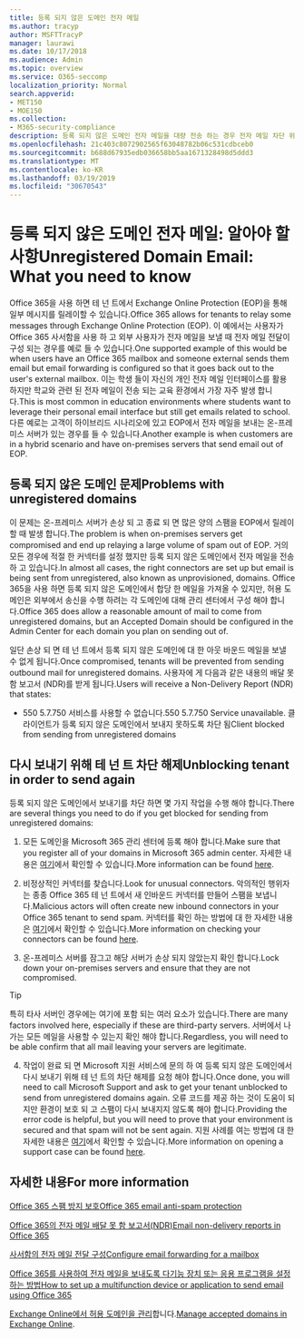 ```yaml
---
title: 등록 되지 않은 도메인 전자 메일
ms.author: tracyp
author: MSFTTracyP
manager: laurawi
ms.date: 10/17/2018
ms.audience: Admin
ms.topic: overview
ms.service: O365-seccomp
localization_priority: Normal
search.appverid:
- MET150
- MOE150
ms.collection:
- M365-security-compliance
description: 등록 되지 않은 도메인 전자 메일을 대량 전송 하는 경우 전자 메일 차단 위험이 실행 됩니다. 자세한 내용은이 문서를 참조 하세요.
ms.openlocfilehash: 21c403c8072902565f63048782b06c531cdbceb0
ms.sourcegitcommit: b688d67935edb036658bb5aa1671328498d5ddd3
ms.translationtype: MT
ms.contentlocale: ko-KR
ms.lasthandoff: 03/19/2019
ms.locfileid: "30670543"
---
```

# <a name="unregistered-domain-email-what-you-need-to-know"></a><span data-ttu-id="8ef9c-104">등록 되지 않은 도메인 전자 메일: 알아야 할 사항</span><span class="sxs-lookup"><span data-stu-id="8ef9c-104">Unregistered Domain Email: What you need to know</span></span>

<span data-ttu-id="8ef9c-105">Office 365을 사용 하면 테 넌 트에서 Exchange Online Protection (EOP)을 통해 일부 메시지를 릴레이할 수 있습니다.</span><span class="sxs-lookup"><span data-stu-id="8ef9c-105">Office 365 allows for tenants to relay some messages through Exchange Online Protection (EOP).</span></span> <span data-ttu-id="8ef9c-106">이 예에서는 사용자가 Office 365 사서함을 사용 하 고 외부 사용자가 전자 메일을 보낼 때 전자 메일 전달이 구성 되는 경우를 예로 들 수 있습니다.</span><span class="sxs-lookup"><span data-stu-id="8ef9c-106">One supported example of this would be when users have an Office 365 mailbox and someone external sends them email but email forwarding is configured so that it goes back out to the user's external mailbox.</span></span> <span data-ttu-id="8ef9c-107">이는 학생 들이 자신의 개인 전자 메일 인터페이스를 활용 하지만 학교와 관련 된 전자 메일이 전송 되는 교육 환경에서 가장 자주 발생 합니다.</span><span class="sxs-lookup"><span data-stu-id="8ef9c-107">This is most common in education environments where students want to leverage their personal email interface but still get emails related to school.</span></span> <span data-ttu-id="8ef9c-108">다른 예로는 고객이 하이브리드 시나리오에 있고 EOP에서 전자 메일을 보내는 온-프레미스 서버가 있는 경우를 들 수 있습니다.</span><span class="sxs-lookup"><span data-stu-id="8ef9c-108">Another example is when customers are in a hybrid scenario and have on-premises servers that send email out of EOP.</span></span>

## <a name="problems-with-unregistered-domains"></a><span data-ttu-id="8ef9c-109">등록 되지 않은 도메인 문제</span><span class="sxs-lookup"><span data-stu-id="8ef9c-109">Problems with unregistered domains</span></span>

<span data-ttu-id="8ef9c-110">이 문제는 온-프레미스 서버가 손상 되 고 종료 되 면 많은 양의 스팸을 EOP에서 릴레이할 때 발생 합니다.</span><span class="sxs-lookup"><span data-stu-id="8ef9c-110">The problem is when on-premises servers get compromised and end up relaying a large volume of spam out of EOP.</span></span> <span data-ttu-id="8ef9c-111">거의 모든 경우에 적절 한 커넥터를 설정 했지만 등록 되지 않은 도메인에서 전자 메일을 전송 하 고 있습니다.</span><span class="sxs-lookup"><span data-stu-id="8ef9c-111">In almost all cases, the right connectors are set up but email is being sent from unregistered, also known as unprovisioned, domains.</span></span> <span data-ttu-id="8ef9c-112">Office 365을 사용 하면 등록 되지 않은 도메인에서 합당 한 메일을 가져올 수 있지만, 허용 도메인은 외부에서 송신을 수행 하려는 각 도메인에 대해 관리 센터에서 구성 해야 합니다.</span><span class="sxs-lookup"><span data-stu-id="8ef9c-112">Office 365 does allow a reasonable amount of mail to come from unregistered domains, but an Accepted Domain should be configured in the Admin Center for each domain you plan on sending out of.</span></span>

<span data-ttu-id="8ef9c-113">일단 손상 되 면 테 넌 트에서 등록 되지 않은 도메인에 대 한 아웃 바운드 메일을 보낼 수 없게 됩니다.</span><span class="sxs-lookup"><span data-stu-id="8ef9c-113">Once compromised, tenants will be prevented from sending outbound mail for unregistered domains.</span></span> <span data-ttu-id="8ef9c-114">사용자에 게 다음과 같은 내용의 배달 못 함 보고서 (NDR)를 받게 됩니다.</span><span class="sxs-lookup"><span data-stu-id="8ef9c-114">Users will receive a Non-Delivery Report (NDR) that states:</span></span>

- <span data-ttu-id="8ef9c-115">550 5.7.750 서비스를 사용할 수 없습니다.</span><span class="sxs-lookup"><span data-stu-id="8ef9c-115">550 5.7.750 Service unavailable.</span></span> <span data-ttu-id="8ef9c-116">클라이언트가 등록 되지 않은 도메인에서 보내지 못하도록 차단 됨</span><span class="sxs-lookup"><span data-stu-id="8ef9c-116">Client blocked from sending from unregistered domains</span></span>

## <a name="unblocking-tenant-in-order-to-send-again"></a><span data-ttu-id="8ef9c-117">다시 보내기 위해 테 넌 트 차단 해제</span><span class="sxs-lookup"><span data-stu-id="8ef9c-117">Unblocking tenant in order to send again</span></span>

<span data-ttu-id="8ef9c-118">등록 되지 않은 도메인에서 보내기를 차단 하면 몇 가지 작업을 수행 해야 합니다.</span><span class="sxs-lookup"><span data-stu-id="8ef9c-118">There are several things you need to do if you get blocked for sending from unregistered domains:</span></span>

1. <span data-ttu-id="8ef9c-119">모든 도메인을 Microsoft 365 관리 센터에 등록 해야 합니다.</span><span class="sxs-lookup"><span data-stu-id="8ef9c-119">Make sure that you register all of your domains in Microsoft 365 admin center.</span></span> <span data-ttu-id="8ef9c-120">자세한 내용은 [여기](https://docs.microsoft.com/en-us/exchange/mail-flow-best-practices/manage-accepted-domains/manage-accepted-domains)에서 확인할 수 있습니다.</span><span class="sxs-lookup"><span data-stu-id="8ef9c-120">More information can be found [here](https://docs.microsoft.com/en-us/exchange/mail-flow-best-practices/manage-accepted-domains/manage-accepted-domains).</span></span>

2. <span data-ttu-id="8ef9c-121">비정상적인 커넥터를 찾습니다.</span><span class="sxs-lookup"><span data-stu-id="8ef9c-121">Look for unusual connectors.</span></span> <span data-ttu-id="8ef9c-122">악의적인 행위자는 종종 Office 365 테 넌 트에서 새 인바운드 커넥터를 만들어 스팸을 보냅니다.</span><span class="sxs-lookup"><span data-stu-id="8ef9c-122">Malicious actors will often create new inbound connectors in your Office 365 tenant to send spam.</span></span> <span data-ttu-id="8ef9c-123">커넥터를 확인 하는 방법에 대 한 자세한 내용은 [여기](https://docs.microsoft.com/en-us/powershell/module/exchange/mail-flow/get-inboundconnector?view=exchange-ps)에서 확인할 수 있습니다.</span><span class="sxs-lookup"><span data-stu-id="8ef9c-123">More information on checking your connectors can be found [here](https://docs.microsoft.com/en-us/powershell/module/exchange/mail-flow/get-inboundconnector?view=exchange-ps).</span></span> 

3. <span data-ttu-id="8ef9c-124">온-프레미스 서버를 잠그고 해당 서버가 손상 되지 않았는지 확인 합니다.</span><span class="sxs-lookup"><span data-stu-id="8ef9c-124">Lock down your on-premises servers and ensure that they are not compromised.</span></span>

> [!TIP]
> <span data-ttu-id="8ef9c-125">특히 타사 서버인 경우에는 여기에 포함 되는 여러 요소가 있습니다.</span><span class="sxs-lookup"><span data-stu-id="8ef9c-125">There are many factors involved here, especially if these are third-party servers.</span></span> <span data-ttu-id="8ef9c-126">서버에서 나가는 모든 메일을 사용할 수 있는지 확인 해야 합니다.</span><span class="sxs-lookup"><span data-stu-id="8ef9c-126">Regardless, you will need to be able confirm that  all mail leaving your servers are legitimate.</span></span>

4. <span data-ttu-id="8ef9c-127">작업이 완료 되 면 Microsoft 지원 서비스에 문의 하 여 등록 되지 않은 도메인에서 다시 보내기 위해 테 넌 트의 차단 해제를 요청 해야 합니다.</span><span class="sxs-lookup"><span data-stu-id="8ef9c-127">Once done, you will need to call Microsoft Support and ask to get your tenant unblocked to send from unregistered domains again.</span></span>  <span data-ttu-id="8ef9c-128">오류 코드를 제공 하는 것이 도움이 되지만 환경이 보호 되 고 스팸이 다시 보내지지 않도록 해야 합니다.</span><span class="sxs-lookup"><span data-stu-id="8ef9c-128">Providing the error code is helpful, but you will need to prove that your environment is secured and that spam will not be sent again.</span></span> <span data-ttu-id="8ef9c-129">지원 사례를 여는 방법에 대 한 자세한 내용은 [여기](https://support.office.com/en-us/article/Contact-support-for-business-products-Admin-Help-32a17ca7-6fa0-4870-8a8d-e25ba4ccfd4b#ID0EAADAAA=online)에서 확인할 수 있습니다.</span><span class="sxs-lookup"><span data-stu-id="8ef9c-129">More information on opening a support case can be found [here](https://support.office.com/en-us/article/Contact-support-for-business-products-Admin-Help-32a17ca7-6fa0-4870-8a8d-e25ba4ccfd4b#ID0EAADAAA=online).</span></span>
  
## <a name="for-more-information"></a><span data-ttu-id="8ef9c-130">자세한 내용</span><span class="sxs-lookup"><span data-stu-id="8ef9c-130">For more information</span></span>

[<span data-ttu-id="8ef9c-131">Office 365 스팸 방지 보호</span><span class="sxs-lookup"><span data-stu-id="8ef9c-131">Office 365 email anti-spam protection</span></span>](anti-spam-protection.md)

[<span data-ttu-id="8ef9c-132">Office 365의 전자 메일 배달 못 함 보고서(NDR)</span><span class="sxs-lookup"><span data-stu-id="8ef9c-132">Email non-delivery reports in Office 365</span></span>](https://support.office.com/article/email-non-delivery-reports-in-office-365-51daa6b9-2e35-49c4-a0c9-df85bf8533c3)

[<span data-ttu-id="8ef9c-133">사서함의 전자 메일 전달 구성</span><span class="sxs-lookup"><span data-stu-id="8ef9c-133">Configure email forwarding for a mailbox</span></span>](https://docs.microsoft.com/en-us/exchange/recipients-in-exchange-online/manage-user-mailboxes/configure-email-forwarding)

[<span data-ttu-id="8ef9c-134">Office 365를 사용하여 전자 메일을 보내도록 다기능 장치 또는 응용 프로그램을 설정하는 방법</span><span class="sxs-lookup"><span data-stu-id="8ef9c-134">How to set up a multifunction device or application to send email using Office 365</span></span>](https://support.office.com/en-us/article/How-to-set-up-a-multifunction-device-or-application-to-send-email-using-Office-365-69f58e99-c550-4274-ad18-c805d654b4c4)

<span data-ttu-id="8ef9c-135">[Exchange Online에서 허용 도메인을 관리](https://docs.microsoft.com/en-us/exchange/mail-flow-best-practices/manage-accepted-domains/manage-accepted-domains)합니다.</span><span class="sxs-lookup"><span data-stu-id="8ef9c-135">[Manage accepted domains in Exchange Online](https://docs.microsoft.com/en-us/exchange/mail-flow-best-practices/manage-accepted-domains/manage-accepted-domains).</span></span>
